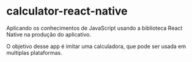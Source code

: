 # calculator-react-native
Aplicando os conhecimentos de JavaScript usando a biblioteca React Native na produção do aplicativo.

O objetivo desse app é imitar uma calculadora, que pode ser usada em multiplas plataformas.
